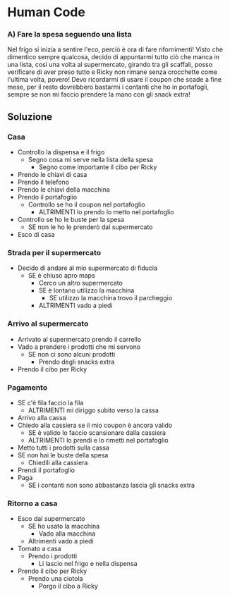 # Human Code

### A) Fare la spesa seguendo una lista

Nel frigo si inizia a sentire l'eco, perciò è ora di fare rifornimenti!
Visto che dimentico sempre qualcosa, decido di appuntarmi tutto ciò che manca in una lista, così una volta al supermercato, girando tra gli scaffali, posso verificare di aver preso tutto e Ricky non rimane senza crocchette come l'ultima volta, povero! Devo ricordarmi di usare il coupon che scade a fine mese, per il resto dovrebbero bastarmi i contanti che ho in portafogli, sempre se non mi faccio prendere la mano con gli snack extra!

## Soluzione 

### Casa

- Controllo la dispensa e il frigo
    - Segno cosa mi serve nella lista della spesa
        - Segno come importante il cibo per Ricky
- Prendo le chiavi di casa
- Prendo il telefono
- Prendo le chiavi della macchina
- Prendo il portafoglio
    - Controllo se ho il coupon nel portafoglio
        - ALTRIMENTI lo prendo lo metto nel portafoglio
- Controllo se ho le buste per la spesa
    - SE non le ho le prenderò dal supermercato
- Esco di casa

### Strada per il supermercato

- Decido di andare al mio supermercato di fiducia 
    - SE è chiuso apro maps
        - Cerco un altro supermercato 
        - SE è lontano utilizzo la macchina
            - SE utilizzo la macchina trovo il parcheggio
        - ALTRIMENTI vado a piedi

### Arrivo al supermercato

- Arrivato al supermercato prendo il carrello
- Vado a prendere i prodotti che mi servono
    - SE non ci sono alcuni prodotti 
        - Prendo degli snacks extra
- Prendo il cibo per Ricky

### Pagamento

- SE c'è fila faccio la fila
    - ALTRIMENTI mi diriggo subito verso la cassa
- Arrivo alla cassa 
- Chiedo alla cassiera se il mio coupon è ancora valido
    - SE è valido lo faccio scansionare dalla cassiera
    - ALTRIMENTI lo prendi e lo rimetti nel portafoglio
- Metto tutti i prodotti sulla cassa
- SE non hai le buste della spesa
    - Chiedili alla cassiera
- Prendi il portafoglio
- Paga
    - SE i contanti non sono abbastanza lascia gli snacks extra

### Ritorno a casa

- Esco dal supermercato
    - SE ho usato la macchina
        - Vado alla macchina
    - Altrimenti vado a piedi
- Tornato a casa
    - Prendo i prodotti
        - Li lascio nel frigo e nella dispensa
- Prendo il cibo per Ricky
    - Prendo una ciotola
        - Porgo il cibo a Ricky






